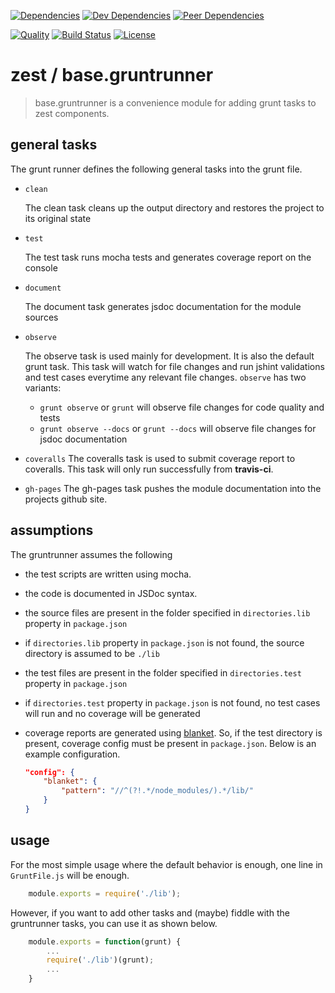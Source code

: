 [![Dependencies][dependencies-image]][dependencies-link]
[![Dev Dependencies][dev-dependencies-image]][dev-dependencies-link]
[![Peer Dependencies][peer-dependencies-image]][peer-dependencies-link]

[![Quality][quality-image]][quality-link]
[![Build Status][build-status-image]][build-status-link]
[![License][license-image]][license-link]


# zest / base.gruntrunner

> base.gruntrunner is a convenience module for adding grunt tasks to zest components.

## general tasks

The grunt runner defines the following general tasks into the grunt file.

  - `clean`
    
    The clean task cleans up the output directory and restores the project to its original state


  - `test`
  
    The test task runs mocha tests and generates coverage report on the console
    
    
  - `document`
  
    The document task generates jsdoc documentation for the module sources
    
    
  - `observe`
  
    The observe task is used mainly for development. It is also the default grunt task. This task will watch for file 
    changes and run jshint validations and test cases everytime any relevant file changes. `observe` has two variants:
    
      - `grunt observe` or `grunt` will observe file changes for code quality and tests
      - `grunt observe --docs` or `grunt --docs` will observe file changes for jsdoc documentation
  
  - `coveralls`
    The coveralls task is used to submit coverage report to coveralls. This task will only run successfully from 
    **travis-ci**.
  
  - `gh-pages`
    The gh-pages task pushes the module documentation into the projects github site.
    

## assumptions

The gruntrunner assumes the following

 -  the test scripts are written using mocha.
 -  the code is documented in JSDoc syntax.
 -  the source files are present in the folder specified in `directories.lib` property in `package.json`
 -  if `directories.lib` property in `package.json` is not found, the source directory is assumed to be `./lib`
 -  the test files are present in the folder specified in `directories.test` property in `package.json`
 -  if `directories.test` property in `package.json` is not found, no test cases will run and no coverage will be 
    generated
 -  coverage reports are generated using [blanket](http://blanketjs.org/). So, if the test directory is present,
    coverage config must be present in `package.json`. Below is an example configuration.
    
    ``` json
    "config": {
        "blanket": {
            "pattern": "//^(?!.*/node_modules/).*/lib/" 
        } 
    }
    ```

## usage

For the most simple usage where the default behavior is enough, one line in `GruntFile.js` will be enough.

``` js
    module.exports = require('./lib');
```

However, if you want to add other tasks and (maybe) fiddle with the gruntrunner tasks, you can use it as shown below.


``` js
    module.exports = function(grunt) {
        ...
        require('./lib')(grunt);
        ...
    }
```


[dependencies-image]: http://img.shields.io/david/zest/base.gruntrunner.svg?style=flat-square
[dependencies-link]: https://david-dm.org/zest/base.gruntrunner#info=dependencies&view=list
[dev-dependencies-image]: http://img.shields.io/david/dev/zest/base.gruntrunner.svg?style=flat-square
[dev-dependencies-link]: https://david-dm.org/zest/base.gruntrunner#info=devDependencies&view=list
[peer-dependencies-image]: http://img.shields.io/david/peer/zest/base.gruntrunner.svg?style=flat-square
[peer-dependencies-link]: https://david-dm.org/zest/base.gruntrunner#info=peerDependencies&view=list
[license-image]: http://img.shields.io/badge/license-UNLICENSE-brightgreen.svg?style=flat-square
[license-link]: http://unlicense.org
[quality-image]: http://img.shields.io/codeclimate/github/zest/base.gruntrunner.svg?style=flat-square
[quality-link]: https://codeclimate.com/github/zest/base.gruntrunner
[build-status-image]: http://img.shields.io/travis/zest/base.gruntrunner.svg?style=flat-square
[build-status-link]: https://travis-ci.org/zest/base.gruntrunner